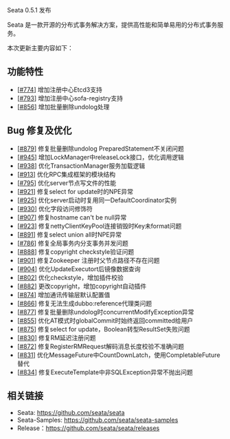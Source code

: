 Seata 0.5.1 发布

Seata 是一款开源的分布式事务解决方案，提供高性能和简单易用的分布式事务服务。

本次更新主要内容如下：


## 功能特性

- [[#774](https://github.com/seata/seata/pull/869)] 增加注册中心Etcd3支持
- [[#793](https://github.com/seata/seata/pull/793)] 增加注册中心sofa-registry支持
- [[#856](https://github.com/seata/seata/pull/856)] 增加批量删除undolog处理


## Bug 修复及优化

- [[#879](https://github.com/seata/seata/pull/879)] 修复批量删除undolog PreparedStatement不关闭问题
- [[#945](https://github.com/seata/seata/pull/945)] 增加LockManager中releaseLock接口，优化调用逻辑
- [[#938](https://github.com/seata/seata/pull/938)] 优化TransactionManager服务加载逻辑
- [[#913](https://github.com/seata/seata/pull/938)] 优化RPC集成框架的模块结构
- [[#795](https://github.com/seata/seata/pull/795)] 优化server节点写文件的性能
- [[#921](https://github.com/seata/seata/pull/921)] 修复select for update时的NPE异常
- [[#925](https://github.com/seata/seata/pull/925)] 优化server启动时复用同一DefaultCoordinator实例
- [[#930](https://github.com/seata/seata/pull/930)] 优化字段访问修饰符
- [[#907](https://github.com/seata/seata/pull/907)] 修复hostname can't be null异常
- [[#923](https://github.com/seata/seata/pull/923)] 修复nettyClientKeyPool连接销毁时Key未format问题
- [[#891](https://github.com/seata/seata/pull/891)] 修复select union all时NPE异常
- [[#786](https://github.com/seata/seata/pull/786)] 修复全局事务内分支事务并发问题
- [[#888](https://github.com/seata/seata/pull/888)] 修复copyright checkstyle验证问题
- [[#901](https://github.com/seata/seata/pull/901)] 修复Zookeeper 注册时父节点路径不存在问题
- [[#904](https://github.com/seata/seata/pull/904)] 优化UpdateExecutort后镜像数据查询
- [[#802](https://github.com/seata/seata/pull/802)] 优化checkstyle，增加插件校验
- [[#882](https://github.com/seata/seata/pull/882)] 更改copyright，增加copyright自动插件
- [[#874](https://github.com/seata/seata/pull/874)] 增加通讯传输层默认配置值
- [[#866](https://github.com/seata/seata/pull/866)] 修复无法生成dubbo:reference代理类问题
- [[#877](https://github.com/seata/seata/pull/877)] 修复批量删除undolog时concurrentModifyException异常
- [[#855](https://github.com/seata/seata/pull/855)] 优化AT模式时globalCommit时始终返回committed给用户
- [[#875](https://github.com/seata/seata/pull/875)] 修复select for update，Boolean转型ResultSet失败问题
- [[#830](https://github.com/seata/seata/pull/830)] 修复RM延迟注册问题
- [[#872](https://github.com/seata/seata/pull/872)] 修复RegisterRMRequest解码消息长度校验不准确问题
- [[#831](https://github.com/seata/seata/pull/831)] 优化MessageFuture中CountDownLatch，使用CompletableFuture替代
- [[#834](https://github.com/seata/seata/pull/834)] 修复ExecuteTemplate中非SQLException异常不抛出问题




## 相关链接
- Seata: https://github.com/seata/seata 
- Seata-Samples: https://github.com/seata/seata-samples   
- Release：https://github.com/seata/seata/releases
